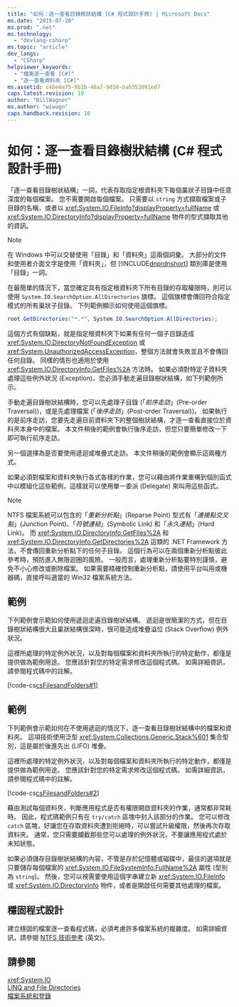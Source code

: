 ```yaml
---
title: "如何：逐一查看目錄樹狀結構 (C# 程式設計手冊) | Microsoft Docs"
ms.date: "2015-07-20"
ms.prod: ".net"
ms.technology: 
  - "devlang-csharp"
ms.topic: "article"
dev_langs: 
  - "CSharp"
helpviewer_keywords: 
  - "檔案逐一查看 [C#]"
  - "逐一查看資料夾 [C#]"
ms.assetid: c4be4a75-6b1b-46a7-9d38-bab353091ed7
caps.latest.revision: 10
author: "BillWagner"
ms.author: "wiwagn"
caps.handback.revision: 10
---
```

# 如何：逐一查看目錄樹狀結構 (C# 程式設計手冊)
「逐一查看目錄樹狀結構」一詞，代表存取指定根資料夾下每個巢狀子目錄中任意深度的每個檔案。  您不需要開啟每個檔案。  只需要以 `string` 方式擷取檔案或子目錄的名稱，或者以 <xref:System.IO.FileInfo?displayProperty=fullName> 或 <xref:System.IO.DirectoryInfo?displayProperty=fullName> 物件的型式擷取其他的資訊。  
  
> [!NOTE]
>  在 Windows 中可以交替使用「目錄」和「資料夾」這兩個詞彙。  大部分的文件和使用者介面文字是使用「資料夾」，但 [!INCLUDE[dnprdnshort](../../../csharp/getting-started/includes/dnprdnshort-md.md)] 類別庫是使用「目錄」一詞。  
  
 在最簡單的情況下，當您確定具有指定根資料夾下所有目錄的存取權限時，則可以使用 `System.IO.SearchOption.AllDirectories` 旗標。  這個旗標會傳回符合指定模式的所有巢狀子目錄。  下列範例顯示如何使用這個旗標。  
  
```c#  
root.GetDirectories("*.*", System.IO.SearchOption.AllDirectories);  
```  
  
 這個方式有個缺點，就是指定根資料夾下如果有任何一個子目錄造成 <xref:System.IO.DirectoryNotFoundException> 或 <xref:System.UnauthorizedAccessException>，整個方法就會失敗並且不會傳回任何目錄。  同樣的情形也適用於使用 <xref:System.IO.DirectoryInfo.GetFiles%2A> 方法時。  如果必須對特定子資料夾處理這些例外狀況 \(Exception\)，您必須手動走遍目錄樹狀結構，如下列範例所示。  
  
 手動走遍目錄樹狀結構時，您可以先處理子目錄 \(「*前序走訪*」\(Pre\-order Traversal\)\)，或是先處理檔案 \(「*後序走訪*」\(Post\-order Traversal\)\)。  如果執行的是前序走訪，您要先走遍目前資料夾下的整個樹狀結構，才逐一查看直接位於資料夾本身中的檔案。  本文件稍後的範例會執行後序走訪，但您只要簡單修改一下即可執行前序走訪。  
  
 另一個選擇為是否要使用遞迴或堆疊式走訪。  本文件稍後的範例會顯示這兩種方式。  
  
 如果必須對檔案和資料夾執行各式各樣的作業，您可以藉由將作業重構到個別函式中以模組化這些範例，這樣就可以使用單一委派 \(Delegate\) 來叫用這些函式。  
  
> [!NOTE]
>  NTFS 檔案系統可以包含的「*重新分析點*」\(Reparse Point\) 型式有「*連接點交叉點*」\(Junction Point\)、「*符號連結*」\(Symbolic Link\) 和「*永久連結*」\(Hard Link\)。  而 <xref:System.IO.DirectoryInfo.GetFiles%2A> 和 <xref:System.IO.DirectoryInfo.GetDirectories%2A> 這類的 .NET Framework 方法，不會傳回重新分析點下的任何子目錄。  這個行為可以在兩個重新分析點彼此參考時，預防進入無限迴圈的風險。  一般而言，處理重新分析點要特別謹慎，避免不小心修改或刪除檔案。  如果需要精確控制重新分析點，請使用平台叫用或機器碼，直接呼叫適當的 Win32 檔案系統方法。  
  
## 範例  
 下列範例會示範如何使用遞迴走遍目錄樹狀結構。  遞迴是很簡潔的方式，但在目錄樹狀結構很大且巢狀結構很深時，很可能造成堆疊溢位 \(Stack Overflow\) 例外狀況。  
  
 這裡所處理的特定例外狀況，以及對每個檔案和資料夾所執行的特定動作，都僅是提供做為範例用途。  您應該針對您的特定需求修改這個程式碼。  如需詳細資訊，請參閱程式碼中的註解。  
  
 [!code-cs[csFilesandFolders#1](../../../csharp/programming-guide/file-system/codesnippet/CSharp/how-to-iterate-through-a-directory-tree_1.cs)]  
  
## 範例  
 下列範例會示範如何在不使用遞迴的情況下，逐一查看目錄樹狀結構中的檔案和資料夾。  這項技術使用泛型 <xref:System.Collections.Generic.Stack%601> 集合型別，這是屬於後進先出 \(LIFO\) 堆疊。  
  
 這裡所處理的特定例外狀況，以及對每個檔案和資料夾所執行的特定動作，都僅是提供做為範例用途。  您應該針對您的特定需求修改這個程式碼。  如需詳細資訊，請參閱程式碼中的註解。  
  
 [!code-cs[csFilesandFolders#2](../../../csharp/programming-guide/file-system/codesnippet/CSharp/how-to-iterate-through-a-directory-tree_2.cs)]  
  
 藉由測試每個資料夾，判斷應用程式是否有權限開啟資料夾的作業，通常都非常耗時。  因此，程式碼範例只有在 `try/catch` 區塊中封入該部分的作業。  您可以修改 `catch` 區塊，好讓您在存取資料夾遭到拒絕時，可以嘗試升級權限，然後再次存取資料夾。  通常，您只需要攔截那些您可以處理的例外狀況，不要讓應用程式處於未知狀態。  
  
 如果必須儲存目錄樹狀結構的內容，不管是存於記憶體或磁碟中，最佳的選項就是只要儲存每個檔案的 <xref:System.IO.FileSystemInfo.FullName%2A> 屬性 \(型別為 `string`\)。  然後，您可以視需要使用這個字串建立新 <xref:System.IO.FileInfo> 或 <xref:System.IO.DirectoryInfo> 物件，或者是開啟任何需要其他處理的檔案。  
  
## 穩固程式設計  
 建立穩固的檔案逐一查看程式碼，必須考慮許多檔案系統的複雜度。  如需詳細資訊，請參閱 [NTFS 技術參考](http://go.microsoft.com/fwlink/?LinkId=79488) \(英文\)。  
  
## 請參閱  
 <xref:System.IO>   
 [LINQ and File Directories](../../../visual-basic/programming-guide/concepts/linq/linq-and-file-directories.md)   
 [檔案系統和登錄](../../../csharp/programming-guide/file-system/file-system-and-the-registry.md)